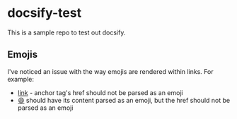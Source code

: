 # docsify-test

This is a sample repo to test out docsify.

## Emojis

I've noticed an issue with the way emojis are rendered within links. For example:

- [link](https://link.com/:smile:/index) - anchor tag's href should not be parsed as an emoji
- [:smile:](https://link.com/:smile:/index) should have its content parsed as an emoji, but the href should not be parsed as an emoji
